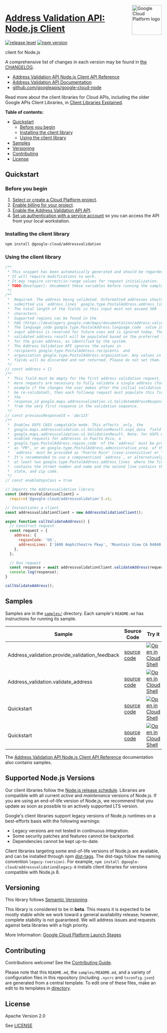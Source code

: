 [//]: # "This README.md file is auto-generated, all changes to this file will be lost."
[//]: # "To regenerate it, use `python -m synthtool`."
<img src="https://avatars2.githubusercontent.com/u/2810941?v=3&s=96" alt="Google Cloud Platform logo" title="Google Cloud Platform" align="right" height="96" width="96"/>

# [Address Validation API: Node.js Client](https://github.com/googleapis/google-cloud-node)

[![release level](https://img.shields.io/badge/release%20level-beta-yellow.svg?style=flat)](https://cloud.google.com/terms/launch-stages)
[![npm version](https://img.shields.io/npm/v/@google-cloud/addressvalidation.svg)](https://www.npmjs.org/package/@google-cloud/addressvalidation)




 client for Node.js


A comprehensive list of changes in each version may be found in
[the CHANGELOG](https://github.com/googleapis/google-cloud-node/blob/main/CHANGELOG.md).

* [Address Validation API Node.js Client API Reference][client-docs]
* [Address Validation API Documentation][product-docs]
* [github.com/googleapis/google-cloud-node](https://github.com/googleapis/google-cloud-node)

Read more about the client libraries for Cloud APIs, including the older
Google APIs Client Libraries, in [Client Libraries Explained][explained].

[explained]: https://cloud.google.com/apis/docs/client-libraries-explained

**Table of contents:**


* [Quickstart](#quickstart)
  * [Before you begin](#before-you-begin)
  * [Installing the client library](#installing-the-client-library)
  * [Using the client library](#using-the-client-library)
* [Samples](#samples)
* [Versioning](#versioning)
* [Contributing](#contributing)
* [License](#license)

## Quickstart

### Before you begin

1.  [Select or create a Cloud Platform project][projects].
1.  [Enable billing for your project][billing].
1.  [Enable the Address Validation API API][enable_api].
1.  [Set up authentication with a service account][auth] so you can access the
    API from your local workstation.

### Installing the client library

```bash
npm install @google-cloud/addressvalidation
```


### Using the client library

```javascript
/**
 * This snippet has been automatically generated and should be regarded as a code template only.
 * It will require modifications to work.
 * It may require correct/in-range values for request initialization.
 * TODO(developer): Uncomment these variables before running the sample.
 */
/**
 *  Required. The address being validated. Unformatted addresses should be
 *  submitted via `address_lines` google.type.PostalAddress.address_lines.
 *  The total length of the fields in this input must not exceed 300
 *  characters.
 *  Supported regions can be found in the
 *  FAQ (https://developers.google.com/maps/documentation/address-validation/faq#which_regions_are_currently_supported).
 *  The language_code google.type.PostalAddress.language_code  value in the
 *  input address is reserved for future uses and is ignored today. The
 *  validated address result will be populated based on the preferred language
 *  for the given address, as identified by the system.
 *  The Address Validation API ignores the values in
 *  recipients google.type.PostalAddress.recipients  and
 *  organization google.type.PostalAddress.organization. Any values in those
 *  fields will be discarded and not returned. Please do not set them.
 */
// const address = {}
/**
 *  This field must be empty for the first address validation request. If
 *  more requests are necessary to fully validate a single address (for
 *  example if the changes the user makes after the initial validation need to
 *  be re-validated), then each followup request must populate this field with
 *  the
 *  response_id google.maps.addressvalidation.v1.ValidateAddressResponse.response_id
 *  from the very first response in the validation sequence.
 */
// const previousResponseId = 'abc123'
/**
 *  Enables USPS CASS compatible mode. This affects _only_ the
 *  google.maps.addressvalidation.v1.ValidationResult.usps_data  field of
 *  google.maps.addressvalidation.v1.ValidationResult. Note: for USPS CASS
 *  enabled requests for addresses in Puerto Rico, a
 *  google.type.PostalAddress.region_code  of the `address` must be provided
 *  as "PR", or an google.type.PostalAddress.administrative_area  of the
 *  `address` must be provided as "Puerto Rico" (case-insensitive) or "PR".
 *  It's recommended to use a componentized `address`, or alternatively specify
 *  at least two google.type.PostalAddress.address_lines  where the first line
 *  contains the street number and name and the second line contains the city,
 *  state, and zip code.
 */
// const enableUspsCass = true

// Imports the Addressvalidation library
const {AddressValidationClient} =
  require('@google-cloud/addressvalidation').v1;

// Instantiates a client
const addressvalidationClient = new AddressValidationClient();

async function callValidateAddress() {
  // Construct request
  const request = {
    address: {
      regionCode: 'US',
      addressLines: ['1600 Amphitheatre Pkwy', 'Mountain View CA 94040'],
    },
  };

  // Run request
  const response = await addressvalidationClient.validateAddress(request);
  console.log(response);
}

callValidateAddress();

```



## Samples

Samples are in the [`samples/`](https://github.com/googleapis/google-cloud-node/tree/main/samples) directory. Each sample's `README.md` has instructions for running its sample.

| Sample                      | Source Code                       | Try it |
| --------------------------- | --------------------------------- | ------ |
| Address_validation.provide_validation_feedback | [source code](https://github.com/googleapis/google-cloud-node/blob/main/packages/google-maps-addressvalidation/samples/generated/v1/address_validation.provide_validation_feedback.js) | [![Open in Cloud Shell][shell_img]](https://console.cloud.google.com/cloudshell/open?git_repo=https://github.com/googleapis/google-cloud-node&page=editor&open_in_editor=packages/google-maps-addressvalidation/samples/generated/v1/address_validation.provide_validation_feedback.js,samples/README.md) |
| Address_validation.validate_address | [source code](https://github.com/googleapis/google-cloud-node/blob/main/packages/google-maps-addressvalidation/samples/generated/v1/address_validation.validate_address.js) | [![Open in Cloud Shell][shell_img]](https://console.cloud.google.com/cloudshell/open?git_repo=https://github.com/googleapis/google-cloud-node&page=editor&open_in_editor=packages/google-maps-addressvalidation/samples/generated/v1/address_validation.validate_address.js,samples/README.md) |
| Quickstart | [source code](https://github.com/googleapis/google-cloud-node/blob/main/packages/google-maps-addressvalidation/samples/quickstart.js) | [![Open in Cloud Shell][shell_img]](https://console.cloud.google.com/cloudshell/open?git_repo=https://github.com/googleapis/google-cloud-node&page=editor&open_in_editor=packages/google-maps-addressvalidation/samples/quickstart.js,samples/README.md) |
| Quickstart | [source code](https://github.com/googleapis/google-cloud-node/blob/main/packages/google-maps-addressvalidation/samples/test/quickstart.js) | [![Open in Cloud Shell][shell_img]](https://console.cloud.google.com/cloudshell/open?git_repo=https://github.com/googleapis/google-cloud-node&page=editor&open_in_editor=packages/google-maps-addressvalidation/samples/test/quickstart.js,samples/README.md) |



The [Address Validation API Node.js Client API Reference][client-docs] documentation
also contains samples.

## Supported Node.js Versions

Our client libraries follow the [Node.js release schedule](https://nodejs.org/en/about/releases/).
Libraries are compatible with all current _active_ and _maintenance_ versions of
Node.js.
If you are using an end-of-life version of Node.js, we recommend that you update
as soon as possible to an actively supported LTS version.

Google's client libraries support legacy versions of Node.js runtimes on a
best-efforts basis with the following warnings:

* Legacy versions are not tested in continuous integration.
* Some security patches and features cannot be backported.
* Dependencies cannot be kept up-to-date.

Client libraries targeting some end-of-life versions of Node.js are available, and
can be installed through npm [dist-tags](https://docs.npmjs.com/cli/dist-tag).
The dist-tags follow the naming convention `legacy-(version)`.
For example, `npm install @google-cloud/addressvalidation@legacy-8` installs client libraries
for versions compatible with Node.js 8.

## Versioning

This library follows [Semantic Versioning](http://semver.org/).




This library is considered to be in **beta**. This means it is expected to be
mostly stable while we work toward a general availability release; however,
complete stability is not guaranteed. We will address issues and requests
against beta libraries with a high priority.





More Information: [Google Cloud Platform Launch Stages][launch_stages]

[launch_stages]: https://cloud.google.com/terms/launch-stages

## Contributing

Contributions welcome! See the [Contributing Guide](https://github.com/googleapis/google-cloud-node/blob/main/CONTRIBUTING.md).

Please note that this `README.md`, the `samples/README.md`,
and a variety of configuration files in this repository (including `.nycrc` and `tsconfig.json`)
are generated from a central template. To edit one of these files, make an edit
to its templates in
[directory](https://github.com/googleapis/synthtool).

## License

Apache Version 2.0

See [LICENSE](https://github.com/googleapis/google-cloud-node/blob/main/LICENSE)

[client-docs]: https://cloud.google.com/nodejs/docs/reference/addressvalidation/latest
[product-docs]: https://mapsplatform.google.com/maps-products/address-validation/
[shell_img]: https://gstatic.com/cloudssh/images/open-btn.png
[projects]: https://console.cloud.google.com/project
[billing]: https://support.google.com/cloud/answer/6293499#enable-billing
[enable_api]: https://console.cloud.google.com/flows/enableapi?apiid=addressvalidation.googleapis.com
[auth]: https://cloud.google.com/docs/authentication/getting-started
